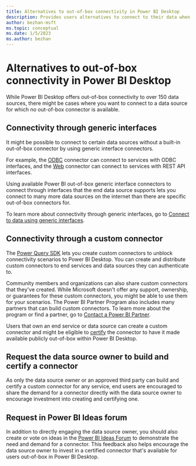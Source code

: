 ```yaml
---
title: Alternatives to out-of-box connectivity in Power BI Desktop
description: Provides users alternatives to connect to their data when no out-of-box connector is available
author: bezhan-msft
ms.topic: conceptual
ms.date: 1/5/2023
ms.author: bezhan
---
```


# Alternatives to out-of-box connectivity in Power BI Desktop

While Power BI Desktop offers out-of-box connectivity to over 150 data sources, there might be cases where you want to connect to a data source for which no out-of-box connector is available.

## Connectivity through generic interfaces

It might be possible to connect to certain data sources without a built-in out-of-box connector by using generic interface connectors.

For example, the [ODBC](connectors/odbc.md) connector can connect to services with ODBC interfaces, and the [Web](connectors/web/web.md) connector can connect to services with REST API interfaces.

Using available Power BI out-of-box generic interface connectors to connect through interfaces that the end data source supports lets you connect to many more data sources on the internet than there are specific out-of-box connectors for.

To learn more about connectivity through generic interfaces, go to [Connect to data using generic interfaces](connect-using-generic-interfaces.md).

## Connectivity through a custom connector

The [Power Query SDK](./installingsdk.md) lets you create custom connectors to unblock connectivity scenarios to Power BI Desktop. You can create and distribute custom connectors to end services and data sources they can authenticate to.

Community members and organizations can also share custom connectors that they've created. While Microsoft doesn't offer any support, ownership, or guarantees for these custom connectors, you might be able to use them for your scenarios. The Power BI Partner Program also includes many partners that can build custom connectors. To learn more about the program or find a partner, go to [Contact a Power BI Partner](https://powerbi.microsoft.com/find-a-partner/?term=Power+Query).

Users that own an end service or data source can create a custom connector and might be eligible to [certify](./CertificationSubmission.md) the connector to have it made available publicly out-of-box within Power BI Desktop.

## Request the data source owner to build and certify a connector

As only the data source owner or an approved third party can build and certify a custom connector for any service, end users are encouraged to share the demand for a connector directly with the data source owner to encourage investment into creating and certifying one.

## Request in Power BI Ideas forum

In addition to directly engaging the data source owner, you should also create or vote on ideas in the [Power BI Ideas Forum](https://ideas.powerbi.com) to demonstrate the need and demand for a connector. This feedback also helps encourage the data source owner to invest in a certified connector that's available for users out-of-box in Power BI Desktop.
